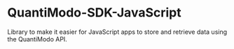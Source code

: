 # QuantiModo-SDK-JavaScript
Library to make it easier for JavaScript apps to store and retrieve data using the QuantiModo API.
